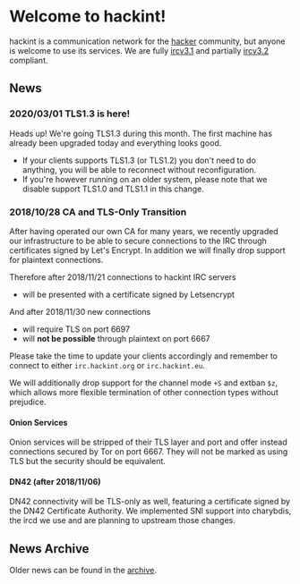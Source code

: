 # Welcome to hackint!

hackint is a communication network for the [hacker](https://en.wikipedia.org/wiki/Hacker_culture) community, but anyone is welcome to use its services. We are fully [ircv3.1](http://ircv3.net/irc/#ircv31) and partially [ircv3.2](https://ircv3.net/irc/#ircv32) compliant.

## News

### 2020/03/01 TLS1.3 is here!

Heads up! We're going TLS1.3 during this month. The first machine has already been upgraded today and everything looks good.

- If your clients supports TLS1.3 (or TLS1.2) you don't need to do anything, you will be able to reconnect without reconfiguration.
- If you're however running on an older system, please note that we disable support TLS1.0 and TLS1.1 in this change.

### 2018/10/28 CA and TLS-Only Transition

After having operated our own CA for many years, we recently upgraded our infrastructure to be able to secure connections to the IRC through certificates signed by Let's Encrypt. In addition we will finally drop support for plaintext connections.

Therefore after 2018/11/21 connections to hackint IRC servers
- will be presented with a certificate signed by Letsencrypt

And after 2018/11/30 new connections
- will require TLS on port 6697
- will **not be possible** through plaintext on port 6667

Please take the time to update your clients accordingly and remember to connect to either `irc.hackint.org` or `irc.hackint.eu`.

We will additionally drop support for the channel mode `+S` and extban `$z`, which allows more flexible termination of other connection types without prejudice.

#### Onion Services
Onion services will be stripped of their TLS layer and port and offer instead connections secured by Tor on port 6667. They will not be marked as using TLS but the security should be equivalent.

#### DN42 (after 2018/11/06)
DN42 connectivity will be TLS-only as well, featuring a certificate signed by the DN42 Certificate Authority. We implemented SNI support into charybdis, the ircd we use and are planning to upstream those changes.

## News Archive

Older news can be found in the [archive](/archive).
